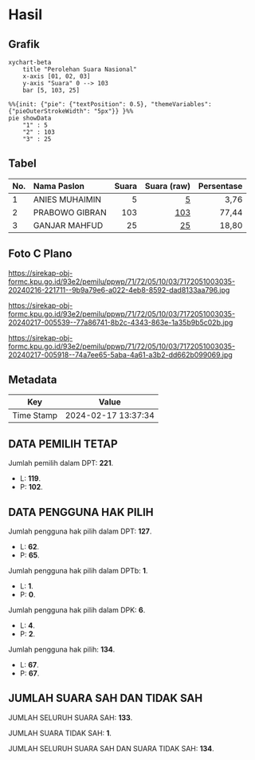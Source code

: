 # Hasil

## Grafik

```mermaid
xychart-beta
    title "Perolehan Suara Nasional"
    x-axis [01, 02, 03]
    y-axis "Suara" 0 --> 103
    bar [5, 103, 25]
```

```mermaid
%%{init: {"pie": {"textPosition": 0.5}, "themeVariables": {"pieOuterStrokeWidth": "5px"}} }%%
pie showData
    "1" : 5
    "2" : 103
    "3" : 25
```

## Tabel

| No. | Nama Paslon    | Suara | Suara (raw) | Persentase |
|:--- |:-------------- | -----:| -----------:| ----------:|
| 1   | ANIES MUHAIMIN | 5     | [5][p-1]    | 3,76       |
| 2   | PRABOWO GIBRAN | 103   | [103][p-2]  | 77,44      |
| 3   | GANJAR MAHFUD  | 25    | [25][p-3]   | 18,80      |


[p-1]: https://github.com/gigit-pemilu/pemilu-2024/blob/main/pilpres/hitung-suara/sub/71-sulawesi-utara/sub/72-kota-bitung/sub/05-matuari/sub/1003-manembo-nembo-atas/sub/035-tps/sub/paslon-1.txt
[p-2]: https://github.com/gigit-pemilu/pemilu-2024/blob/main/pilpres/hitung-suara/sub/71-sulawesi-utara/sub/72-kota-bitung/sub/05-matuari/sub/1003-manembo-nembo-atas/sub/035-tps/sub/paslon-2.txt
[p-3]: https://github.com/gigit-pemilu/pemilu-2024/blob/main/pilpres/hitung-suara/sub/71-sulawesi-utara/sub/72-kota-bitung/sub/05-matuari/sub/1003-manembo-nembo-atas/sub/035-tps/sub/paslon-3.txt

## Foto C Plano

https://sirekap-obj-formc.kpu.go.id/93e2/pemilu/ppwp/71/72/05/10/03/7172051003035-20240216-221711--9b9a79e6-a022-4eb8-8592-dad8133aa796.jpg

https://sirekap-obj-formc.kpu.go.id/93e2/pemilu/ppwp/71/72/05/10/03/7172051003035-20240217-005539--77a86741-8b2c-4343-863e-1a35b9b5c02b.jpg

https://sirekap-obj-formc.kpu.go.id/93e2/pemilu/ppwp/71/72/05/10/03/7172051003035-20240217-005918--74a7ee65-5aba-4a61-a3b2-dd662b099069.jpg


## Metadata

| Key        | Value               |
| ---------- | ------------------- |
| Time Stamp | 2024-02-17 13:37:34 |


## DATA PEMILIH TETAP

Jumlah pemilih dalam DPT: **221**.
 * L: **119**.
 * P: **102**.

## DATA PENGGUNA HAK PILIH

Jumlah pengguna hak pilih dalam DPT: **127**.
 * L: **62**.
 * P: **65**.

Jumlah pengguna hak pilih dalam DPTb: **1**.
 * L: **1**.
 * P: **0**.

Jumlah pengguna hak pilih dalam DPK: **6**.
 * L: **4**.
 * P: **2**.

Jumlah pengguna hak pilih: **134**.
 * L: **67**.
 * P: **67**.

## JUMLAH SUARA SAH DAN TIDAK SAH

JUMLAH SELURUH SUARA SAH: **133**.

JUMLAH SUARA TIDAK SAH: **1**.

JUMLAH SELURUH SUARA SAH DAN SUARA TIDAK SAH: **134**.



